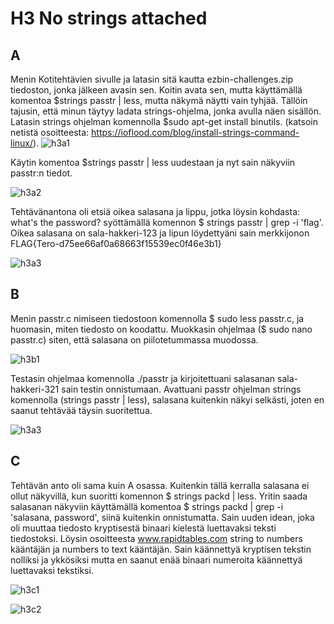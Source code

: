 # H3 No strings attached

## A
Menin Kotitehtävien sivulle ja latasin sitä kautta ezbin-challenges.zip tiedoston, jonka jälkeen avasin sen. 
Koitin avata sen, mutta käyttämällä komentoa $strings passtr | less, mutta näkymä näytti vain tyhjää. 
Tällöin tajusin, että minun täytyy ladata strings-ohjelma, jonka avulla näen sisällön. Latasin strings ohjelman komennolla $sudo apt-get install binutils. 
(katsoin netistä osoitteesta: https://ioflood.com/blog/install-strings-command-linux/). 
![h3a1](https://github.com/user-attachments/assets/23ac351b-d6bd-492a-aab7-c453ea1c1d0d)

Käytin komentoa $strings passtr | less uudestaan ja nyt sain näkyviin passtr:n tiedot. 

![h3a2](https://github.com/user-attachments/assets/796c792b-9896-437a-8125-426feb059646)

Tehtävänantona oli etsiä oikea salasana ja lippu, jotka löysin kohdasta: what's the password? syöttämällä komennon $ strings passtr | grep -i 'flag'.
Oikea salasana on sala-hakkeri-123 ja lipun löydettyäni sain merkkijonon FLAG{Tero-d75ee66af0a68663f15539ec0f46e3b1}

![h3a3](https://github.com/user-attachments/assets/d54a5474-c44a-4752-a9ca-ca09348e8cab)

## B
Menin passtr.c nimiseen tiedostoon komennolla $ sudo less passtr.c, 
ja huomasin, miten tiedosto on koodattu. Muokkasin ohjelmaa ($ sudo nano passtr.c) siten, 
että salasana on piilotetummassa muodossa.

![h3b1](https://github.com/user-attachments/assets/d353a345-d120-4a22-933c-b0699ef7fcaa)

Testasin ohjelmaa komennolla ./passtr ja kirjoitettuani salasanan sala-hakkeri-321 sain testin onnistumaan. Avattuani passtr ohjelman 
strings komennolla (strings passtr | less), salasana kuitenkin näkyi selkästi, joten en saanut tehtävää täysin suoritettua.

![h3a3](https://github.com/user-attachments/assets/4a9c414d-d32d-41ab-9210-161dcc19084d)

## C
Tehtävän anto oli sama kuin A osassa. Kuitenkin tällä kerralla salasana ei ollut näkyvillä, kun suoritti komennon $ strings packd | less.
Yritin saada salasanan näkyviin käyttämällä komentoa $ strings packd | grep -i 'salasana, password', siinä kuitenkin onnistumatta.
Sain uuden idean, joka oli muuttaa tiedosto kryptisestä binaari kielestä luettavaksi teksti tiedostoksi. Löysin osoitteesta www.rapidtables.com string to numbers kääntäjän ja numbers to text kääntäjän. 
Sain käännettyä kryptisen tekstin nolliksi ja ykkösiksi mutta en saanut enää binaari numeroita käännettyä luettavaksi tekstiksi.

![h3c1](https://github.com/user-attachments/assets/70f79ed9-1226-4e88-8784-8708105b02ae)

![h3c2](https://github.com/user-attachments/assets/661599d6-6ec8-47e2-9216-a86686eb4aa1)

